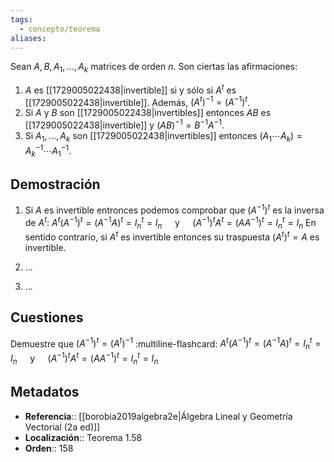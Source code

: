 ```yaml
---
tags:
  - concepto/teorema
aliases:
---
```

Sean $A, B, A_1, \dots, A_k$ matrices de orden $n$. Son ciertas las afirmaciones:
1. $A$ es [[1729005022438|invertible]] si y sólo si $A^t$ es [[1729005022438|invertible]]. Además, $(A^t)^{-1} = (A^{-1})^t$.
2. Si $A$ y $B$ son [[1729005022438|invertibles]] entonces $AB$ es [[1729005022438|invertible]] y $(AB)^{-1} = B^{-1}A^{-1}$.
3. Si $A_1, \dots, A_k$ son [[1729005022438|invertibles]] entonces $(A_1 \cdots A_k) = A_k^{-1} \cdots A_1^{-1}$.

## Demostración
1. Si $A$ es invertible entronces podemos comprobar que $(A^{-1})^t$ es la inversa de $A^t$:
    $A^t(A^{-1})^t = (A^{-1}A)^t = I_n^t = I_n\hspace{1em}$ y $\hspace{1em}(A^{-1})^tA^t = (AA^{-1})^t = I_n^t = I_n$
    En sentido contrario, si $A^t$ es invertible entonces su traspuesta $(A^t)^t = A$ es invertible.

2.  ...

3. ...

## Cuestiones

Demuestre que $(A^{-1})^t = (A^t)^{-1}$
:multiline-flashcard:
$A^t(A^{-1})^t = (A^{-1}A)^t = I_n^t = I_n\hspace{1em}$ y $\hspace{1em}(A^{-1})^tA^t = (AA^{-1})^t = I_n^t = I_n$

## Metadatos
- **Referencia**:: [[borobia2019algebra2e|Álgebra Lineal y Geometría Vectorial (2a ed)]]
- **Localización**:: Teorema 1.58
- **Orden**:: 158
